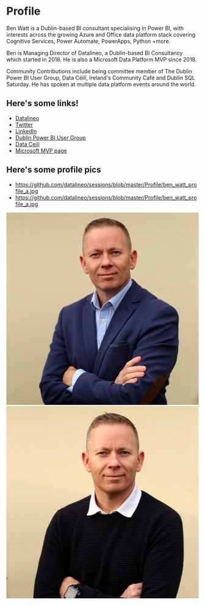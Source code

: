 # Profile
Ben Watt is a Dublin-based BI consultant specialising in Power BI, with interests across the growing Azure and Office data platform stack covering Cognitive Services, Power Automate, PowerApps, Python +more. 

Ben is Managing Director of Datalineo, a Dublin-based BI Consultancy which started in 2018. He is also a Microsoft Data Platform MVP since 2018.

Community Contributions include being committee member of The Dublin Power BI User Group, Data Céilí, Ireland's Community Café and Dublin SQL Saturday. He has spoken at multiple data platform events around the world.

## Here's some links!
- [Datalineo](https://www.datalineo.com)
- [Twitter](https://www.twitter.com/benrebooted)
- [LinkedIn](https://www.linkedin.com/in/benonline/)
- [Dublin Power BI User Group](https://www.meetup.com/dublinpug)
- [Data Ceili](https://www.dataceili.io)
- [Microsoft MVP page](https://mvp.microsoft.com/en-us/PublicProfile/5003321)

## Here's some profile pics
- https://github.com/datalineo/sessions/blob/master/Profile/ben_watt_profile_a.jpg
- https://github.com/datalineo/sessions/blob/master/Profile/ben_watt_profile_a.jpg

![Profile Pic A](/Profile/ben_watt_profile_a.jpg)
![Profile Pic B](/Profile/ben_watt_profile_b.jpg)
